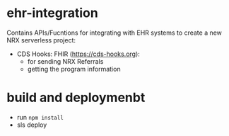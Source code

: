 # ehr-integration

Contains APIs/Fucntions for integrating with EHR systems to create a new NRX serverless project:
   - CDS Hooks: FHIR  (https://cds-hooks.org): 
      * for sending NRX Referrals
      * getting the program information

# build and deploymenbt
- run `npm install`
- sls deploy



